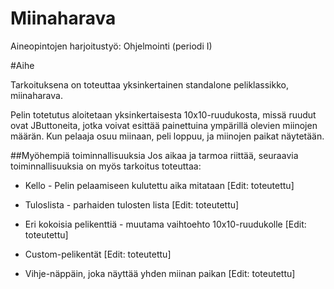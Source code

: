 Miinaharava
===========

Aineopintojen harjoitustyö: Ohjelmointi (periodi I)

#Aihe

Tarkoituksena on toteuttaa yksinkertainen standalone peliklassikko, miinaharava.

Pelin totetutus aloitetaan yksinkertaisesta 10x10-ruudukosta, missä ruudut ovat
JButtoneita, jotka voivat esittää painettuina ympärillä olevien miinojen määrän.
Kun pelaaja osuu miinaan, peli loppuu, ja miinojen paikat näytetään.

##Myöhempiä toiminnallisuuksia
Jos aikaa ja tarmoa riittää, seuraavia toiminnallisuuksia on myös tarkoitus
toteuttaa:

* Kello - Pelin pelaamiseen kulutettu aika mitataan [Edit: toteutettu]

* Tuloslista - parhaiden tulosten lista [Edit: toteutettu]

* Eri kokoisia pelikenttiä - muutama vaihtoehto 10x10-ruudukolle [Edit: toteutettu]

* Custom-pelikentät [Edit: toteutettu]

* Vihje-näppäin, joka näyttää yhden miinan paikan [Edit: toteutettu]

